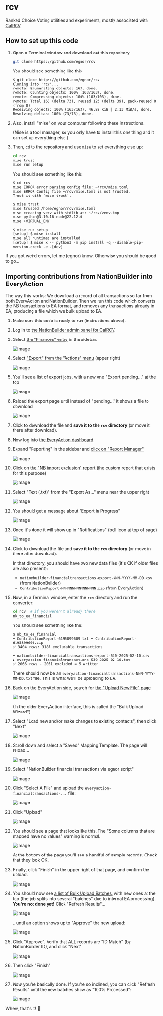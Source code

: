 # rcv
Ranked Choice Voting utilities and experiments, mostly associated with [CalRCV](https://calrcv.org/).

## How to set up this code

1. Open a Terminal window and download out this repository:
   ```sh
   git clone https://github.com/egnor/rcv
   ```

   You should see something like this
   ```
   $ git clone https://github.com/egnor/rcv
   Cloning into 'rcv'...
   remote: Enumerating objects: 163, done.
   remote: Counting objects: 100% (163/163), done.
   remote: Compressing objects: 100% (103/103), done.
   remote: Total 163 (delta 73), reused 123 (delta 39), pack-reused 0 (from 0)
   Receiving objects: 100% (163/163), 46.88 KiB | 2.13 MiB/s, done.
   Resolving deltas: 100% (73/73), done.
   ```
  
2. Also, install ["mise"](https://mise.jdx.dev/) on your computer [following these instructions](https://mise.jdx.dev/getting-started.html).

   (Mise is a tool manager, so you only have to install this one thing and it can set up everything else.)
  
3. Then, `cd` to the repository and use `mise` to set everything else up:
   ```sh
   cd rcv
   mise trust
   mise run setup
   ```

   You should see something like this
   ```
   $ cd rcv
   mise ERROR error parsing config file: ~/rcv/mise.toml
   mise ERROR Config file ~/rcv/mise.toml is not trusted.
   Trust it with `mise trust`.

   $ mise trust
   mise trusted /home/egnor/rcv/mise.toml
   mise creating venv with stdlib at: ~/rcv/venv.tmp                               
   mise python@3.10.16 node@22.12.0
   mise +VIRTUAL_ENV

   $ mise run setup
   [setup] $ mise install 
   mise all runtimes are installed
   [setup] $ mise x -- python3 -m pip install -q --disable-pip-version-check -e .[dev]
   ```

If you got weird errors, let me (egnor) know. Otherwise you should be good to go...

## Importing contributions from NationBuilder into EveryAction

The way this works: We download a record of all transactions so far from both
EveryAction and NationBuilder. Then we run this code which converts the NB transactions
to EA format, and removes any transactions already in EA, producing a file which we
bulk upload to EA.

1. Make sure this code is ready to run (instructions above).

2. Log in to [the NationBuilder admin panel for CalRCV](https://calrcv.nationbuilder.com/admin/).

3. Select [the "Finances" entry](https://calrcv.nationbuilder.com/admin/financial_transactions) in the sidebar.

   ![image](https://github.com/user-attachments/assets/cdf9faa9-57ce-437a-b422-ab89fdde43f9)

4. Select ["Export" from the "Actions" menu](https://calrcv.nationbuilder.com/admin/financial_transaction_exports) (upper right)

   ![image](https://github.com/user-attachments/assets/27db14d3-5445-4890-8445-c163340e85f0)

5. You'll see a list of export jobs, with a new one "Export pending..." at the top

   ![image](https://github.com/user-attachments/assets/5d535502-4c16-4c95-8c21-b7de21bdf34f)

6. Reload the export page until instead of "pending..." it shows a file to download

   ![image](https://github.com/user-attachments/assets/5f8910fc-e297-46c7-9475-708f9bdfd479)

7. Click to download the file and **save it to the `rcv` directory** (or move it there after download).

8. Now log into [the EveryAction dashboard](https://app.everyaction.com/)

9. Expand "Reporting" in the sidebar and [click on "Report Manager"](https://app.everyaction.com/ReportManager.aspx)

   ![image](https://github.com/user-attachments/assets/4dcc104a-a24c-471a-9eea-447bae9118aa)

10. Click on [the "NB import exclusion" report](https://app.everyaction.com/ReportViewer.aspx?ReportId=EID1B&TemplateID=EID28B71Q)
    (the custom report that exists for this purpose)

    ![image](https://github.com/user-attachments/assets/55f178a9-f55d-48ea-b594-c6187899af75)

11. Select "Text (.txt)" from the "Export As..." menu near the upper right

    ![image](https://github.com/user-attachments/assets/b5ea54f3-9b77-445a-85b2-dc566dbbc593)

12. You should get a message about "Export in Progress"

    ![image](https://github.com/user-attachments/assets/5a5de4eb-57f1-48ad-8af4-32eeb0be9568)

14. Once it's done it will show up in "Notifications" (bell icon at top of page)

    ![image](https://github.com/user-attachments/assets/c2dd2e1d-34ad-436d-ba2f-a4570d62fd0e)

15. Click to download the file and **save it to the `rcv` directory** (or move in there after download).

    In that directory, you should have two new data files (it's OK if older files are also present):
    - `nationbuilder-financialtransactions-export-NNN-YYYY-MM-DD.csv` (from NationBuilder)
    - `ContributionReport-NNNNNNNNNNNNNNNN.zip` (from EveryAction)
   
16. Now, in a Terminal window, enter the `rcv` directory and run the converter:
    ```sh
    cd rcv  # if you weren't already there
    nb_to_ea_financial
    ```

    You should see something like this
    ```
    $ nb_to_ea_financial
    ⬅️ ContributionReport-6195899609.txt ⬅️ ContributionReport-6195899609.zip
    ✅ 3404 rows: 3187 excludable transactions

    ⬅️ nationbuilder-financialtransactions-export-530-2025-02-10.csv
    ▶️ everyaction-financialtransactions-530-2025-02-10.txt
    ✅ 2066 rows - 2061 excluded = 5 written
    ```

    There should now be an `everyaction-financialtransactions-NNN-YYYY-MM-DD.txt` file.
    This is what we'll be uploading to EA.

17. Back on the EveryAction side, search for
    [the "Upload New File" page](https://app.everyaction.com/UploadDataSelectType.aspx#/)

    ![image](https://github.com/user-attachments/assets/e7b6386a-67a1-4c21-ba90-15d0b449bd7f)

    (In the older EveryAction interface, this is called the "Bulk Upload Wizard")

18. Select "Load new and/or make changes to existing contacts", then click "Next"
    
    ![image](https://github.com/user-attachments/assets/3678f2ce-894d-4e74-983b-1161edeace51)

19. Scroll down and select a "Saved" Mapping Template. The page will reload...

    ![image](https://github.com/user-attachments/assets/1760310a-209f-40bb-a61d-8bbf13cedc7d)

20. Select "NationBuilder financial transactions via egnor script"

    ![image](https://github.com/user-attachments/assets/a1d499e6-aceb-45a8-af8a-cd5e33f111b6)

21. Click "Select A File" and upload the `everyaction-financialtransactions-...` file:

    ![image](https://github.com/user-attachments/assets/5c95db7e-5b83-4151-bdaf-dd0321907500)

22. Click "Upload"

    ![image](https://github.com/user-attachments/assets/84df7a3f-be26-47f5-8a81-9f39ecfe07c9)

23. You should see a page that looks like this. The "Some columns that are mapped have no values"
    warning is normal.

    ![image](https://github.com/user-attachments/assets/5a6c63f1-95b7-4cad-baf5-12687535b7d9)

    At the bottom of the page you'll see a handful of sample records. Check that they look OK.

24. Finally, click "Finish" in the upper right of that page, and confirm the upload.

    ![image](https://github.com/user-attachments/assets/0411794a-50ff-4ad5-a40d-3111c961686c)

25. You should now see [a list of Bulk Upload Batches](https://app.everyaction.com/BulkUploadBatchesList.aspx#/),
    with new ones at the top (the job splits into several "batches" due to internal EA processing).
    **You're not done yet!** Click "Refresh Results"...

    ![image](https://github.com/user-attachments/assets/e624a13f-3b63-473e-833d-bb8bd077206a)

    ...until an option shows up to "Approve" the new upload:

    ![image](https://github.com/user-attachments/assets/ffa18399-8a6f-4779-9368-ece61dd916a3)

27. Click "Approve". Verify that ALL records are "ID Match" (by NationBuilder ID), and click "Next"

    ![image](https://github.com/user-attachments/assets/d1527318-426f-4a40-928f-a1c679d464f3)

28. Then click "Finish"

    ![image](https://github.com/user-attachments/assets/106b7623-68f3-4567-bf0d-15a1de67ff63)

29. *Now* you're basically done. If you're so inclined, you can click "Refresh Results" until
    the new batches show as "100% Processed":

    ![image](https://github.com/user-attachments/assets/91207ffd-3189-4703-88bb-e2a337ed074c)

Whew, that's it! 🎉
